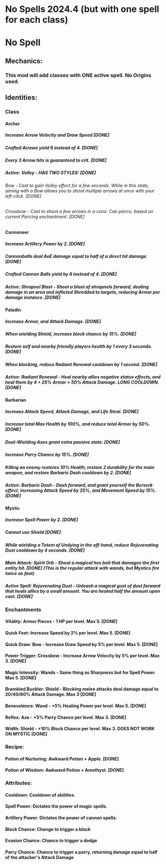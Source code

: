 # No Spells 2024.4 (but with one spell for each class)

# No Spell

## Mechanics:
### This mod will add classes with ONE active spell. No Origins used.
## Identities:
### Class
#### Archer
##### Increase Arrow Velocity and Draw Speed [DONE]
##### Crafted Arrows yield 6 instead of 4. [DONE]
##### Every 3 Arrow hits is guaranteed to crit. [DONE]
##### Active: Volley - HAS TWO STYLES: [DONE]
###### Bow - Cast to gain Volley effect for a few seconds. While in this state, aiming with a Bow allows you to shoot multiple arrows at once with your left-click. [DONE]
###### Crossbow - Cast to shoot a few arrows in a cone. Can pierce, based on current Piercing enchantment. [DONE]

#### Cannoneer
##### Increase Artillery Power by 2. [DONE]
##### Cannonballs deal AoE damage equal to half of a direct hit damage. [DONE]
##### Crafted Cannon Balls yield by 6 instead of 4. [DONE]

##### Active: Shrapnel Blast - Shoot a blast of shrapnels forward, dealing damage in an area and inflicted Shredded to targets, reducing Armor per damage instance. [DONE]

#### Paladin
##### Increase Armor, and Attack Damage. [DONE]
##### When wielding Shield, increase block chance by 15%. [DONE]
##### Restore self and nearby friendly players health by 1 every 3 seconds. [DONE]
##### When blocking, reduce Radiant Renewal cooldown by 1 second. [DONE]
##### Active: Radiant Renewal - Heal nearby allies negative status effects, and heal them by 4 + 25% Armor + 50% Attack Damage. LONG COOLDOWN. [DONE]

#### Barbarian
##### Increase Attack Speed, Attack Damage, and Life Steal. [DONE]
##### Increase total Max Health by 100%, and reduce total Armor by 50%. [DONE]
##### Dual-Wielding Axes grant extra passive stats. [DONE]
##### Increase Parry Chance by 15%. [DONE]
##### Killing an enemy restores 10% Health, restore 2 durability for the main weapon, and restore Barbaric Dash cooldown by 2. [DONE]
##### Active: Barbaric Dash - Dash forward, and grant yourself the Berserk effect, increasing Attack Speed by 25%, and Movement Speed by 15%. [DONE]

#### Mystic
##### Increase Spell Power by 2. [DONE]
##### Cannot use Shield [DONE]
##### While wielding a Totem of Undying in the off-hand, reduce Rejuvenating Dust cooldown by 4 seconds. [DONE]

##### Main Attack: Spirit Orb - Shoot a magical hex bolt that damages the first entity hit. [DONE] (This is the regular attack with wands, but Mystics fire twice as fast)
##### Active Spell: Rejuvenating Dust - Unleash a magical gust of dust forward that heals allies by a small amount. You are healed half the amount upon cast. [DONE]

### Enchantments
#### Vitality: Armor Pieces - 1 HP per level. Max 5. [DONE]
#### Quick Feet: Increase Speed by 2% per level. Max 5. [DONE]
#### Quick Draw: Bow - Increase Draw Speed by 5% per level. Max 5. [DONE]
#### Power Trigger: Crossbow - Increase Arrow Velocity by 5% per level. Max 3. [DONE]
#### Magic Intensity: Wands - Same thing as Sharpness but for Spell Power. Max 5. [DONE]
#### Brambled Buckler: Shield - Blocking melee attacks deal damage equal to 20/40/60% Attack Damage. Max 3 [DONE]
#### Benevolence: Wand - +5% Healing Power per level. Max 5. [DONE]
#### Reflex: Axe - +5% Parry Chance per level. Max 3. [DONE]
#### Width: Shield - +10% Block Chance per level. Max 3. DOES NOT WORK ON MYSTIC [DONE]

### Recipe:
#### Potion of Nurturing: Awkward Potion + Apple. [DONE]
#### Potion of Wisdom: Awkward Potion + Amethyst. [DONE]

### Attributes:
#### Cooldown: Cooldown of abilities.
#### Spell Power: Dictates the power of magic spells.
#### Artillery Power: Dictates the power of cannon spells.
#### Block Chance: Change to trigger a block
#### Evasion Chance: Chance to trigger a dodge
#### Parry Chance: Chance to trigger a parry, returning damage equal to half of the attacker's Attack Damage
